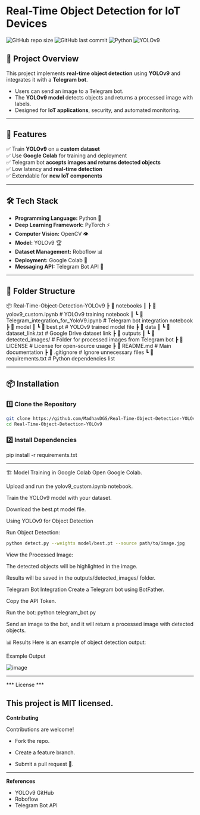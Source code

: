 # Real-Time Object Detection for IoT Devices

![GitHub repo size](https://img.shields.io/github/repo-size/MadhavDGS/Real-Time-Object-Detection-YOLOv9)
![GitHub last commit](https://img.shields.io/github/last-commit/MadhavDGS/Real-Time-Object-Detection-YOLOv9)
![Python](https://img.shields.io/badge/Python-3.8%2B-blue)
![YOLOv9](https://img.shields.io/badge/YOLOv9-Object%20Detection-green)

## 📌 **Project Overview**  
This project implements **real-time object detection** using **YOLOv9** and integrates it with a **Telegram bot**.  
- Users can send an image to a Telegram bot.  
- The **YOLOv9 model** detects objects and returns a processed image with labels.  
- Designed for **IoT applications**, security, and automated monitoring.  

---

## 🎯 **Features**  
✅ Train **YOLOv9** on a **custom dataset**  
✅ Use **Google Colab** for training and deployment  
✅ Telegram bot **accepts images and returns detected objects**  
✅ Low latency and **real-time detection**  
✅ Extendable for **new IoT components**  

---

## 🛠️ **Tech Stack**  
- **Programming Language:** Python 🐍  
- **Deep Learning Framework:** PyTorch ⚡  
- **Computer Vision:** OpenCV 👁️  
- **Model:** YOLOv9 🏆  
- **Dataset Management:** Roboflow 📊  
- **Deployment:** Google Colab 🚀  
- **Messaging API:** Telegram Bot API 📩  

---

## 📂 **Folder Structure**

📦 Real-Time-Object-Detection-YOLOv9
┣ 📂 notebooks
┃ ┣ 📜 yolov9_custom.ipynb # YOLOv9 training notebook
┃ ┗ 📜 Telegram_integration_for_YoloV9.ipynb # Telegram bot integration notebook
┣ 📂 model
┃ ┗ 📜 best.pt # YOLOv9 trained model file
┣ 📂 data
┃ ┗ 📜 dataset_link.txt # Google Drive dataset link
┣ 📂 outputs
┃ ┗ 📜 detected_images/ # Folder for processed images from Telegram bot
┣ 📜 LICENSE # License for open-source usage
┣ 📜 README.md # Main documentation
┣ 📜 .gitignore # Ignore unnecessary files
┗ 📜 requirements.txt # Python dependencies list


---

## 📦 **Installation**
### **1️⃣ Clone the Repository**
```sh
git clone https://github.com/MadhavDGS/Real-Time-Object-Detection-YOLOv9.git
cd Real-Time-Object-Detection-YOLOv9
```
### **2️⃣ Install Dependencies**
pip install -r requirements.txt

---

🏗️ Model Training in Google Colab
Open Google Colab.

Upload and run the yolov9_custom.ipynb notebook.

Train the YOLOv9 model with your dataset.

Download the best.pt model file.

 Using YOLOv9 for Object Detection

Run Object Detection:
```sh
python detect.py --weights model/best.pt --source path/to/image.jpg
```
View the Processed Image:

The detected objects will be highlighted in the image.

Results will be saved in the outputs/detected_images/ folder.

Telegram Bot Integration
Create a Telegram bot using BotFather.

Copy the API Token.

Run the bot:
python telegram_bot.py

Send an image to the bot, and it will return a processed image with detected objects.

📊 Results
Here is an example of object detection output:

Example Output

![image](https://github.com/user-attachments/assets/98b5d67c-c177-4aca-8d63-90a4528661ec)

---
*** License ***

This project is MIT licensed.
---
**Contributing**

Contributions are welcome!

- Fork the repo.
- Create a feature branch.

- Submit a pull request 🚀.

---

**References**

- YOLOv9 GitHub
- Roboflow
- Telegram Bot API
